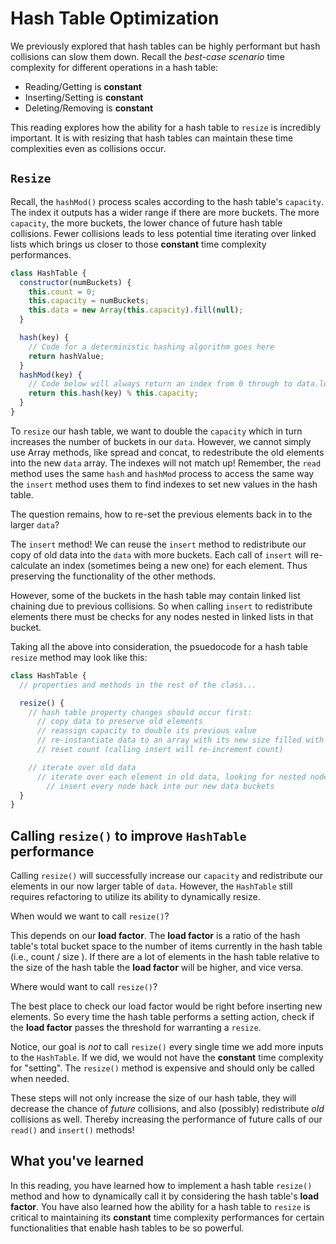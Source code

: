 # Hash Table Optimization

We previously explored that hash tables can be highly performant but hash
collisions can slow them down. Recall the _best-case scenario_ time complexity
for different operations in a hash table:

* Reading/Getting is **constant**
* Inserting/Setting is **constant**
* Deleting/Removing is **constant**

This reading explores how the ability for a hash table to `resize` is
incredibly important. It is with resizing that hash tables can maintain these
time complexities even as collisions occur.

## `Resize`

Recall, the `hashMod()` process scales according to the hash table's `capacity`.
The index it outputs has a wider range if there are more buckets. The more
`capacity`, the more buckets, the lower chance of future hash table collisions.
Fewer collisions leads to less potential time iterating over linked lists which
brings us closer to those **constant** time complexity performances.

```js
class HashTable {
  constructor(numBuckets) {
    this.count = 0;
    this.capacity = numBuckets;
    this.data = new Array(this.capacity).fill(null);
  }

  hash(key) {
    // Code for a deterministic hashing algorithm goes here
    return hashValue;
  }
  hashMod(key) {
    // Code below will always return an index from 0 through to data.length - 1
    return this.hash(key) % this.capacity;
  }
}
```

To `resize` our hash table, we want to double the `capacity` which in turn
increases the number of buckets in our `data`. However, we cannot simply use
Array methods, like spread and concat, to redestribute the old elements into
the new `data` array. The indexes will not match up! Remember, the `read`
method uses the same `hash` and `hashMod` process to access the same way the
`insert` method uses them to find indexes to set new values in the hash table.

The question remains, how to re-set the previous elements back in to the larger
`data`?

The `insert` method! We can reuse the `insert` method to redistribute our copy
of old data into the `data` with more buckets. Each call of `insert` will
re-calculate an index (sometimes being a new one) for each element. Thus
preserving the functionality of the other methods.

However, some of the buckets in the hash table may contain linked list chaining
due to previous collisions. So when calling `insert` to redistribute elements
there must be checks for any nodes nested in linked lists in that bucket.

Taking all the above into consideration, the psuedocode for a hash table
`resize` method may look like this:

```js
class HashTable {
  // properties and methods in the rest of the class...

  resize() {
    // hash table property changes should occur first:
      // copy data to preserve old elements
      // reassign capacity to double its previous value
      // re-instantiate data to an array with its new size filled with null
      // reset count (calling insert will re-increment count)

    // iterate over old data
      // iterate over each element in old data, looking for nested nodes
        // insert every node back into our new data buckets
  }
}
```

## Calling `resize()` to improve `HashTable` performance

Calling `resize()` will successfully increase our `capacity` and redistribute
our elements in our now larger table of `data`. However, the `HashTable` still
requires refactoring to utilize its ability to dynamically resize.

When would we want to call `resize()`?

This depends on our **load factor**. The **load factor** is a ratio of the
hash table's total bucket space to the number of items currently in the hash
table (i.e., count / size ). If there are a lot of elements in the hash table
relative to the size of the hash table the **load factor** will be higher, and
vice versa.

Where would want to call `resize()`?

The best place to check our load factor would be right before inserting new
elements. So every time the hash table performs a setting action, check if the
**load factor** passes the threshold for warranting a `resize`.

Notice, our goal is _not_ to call `resize()` every single time we add more
inputs to the `HashTable`. If we did, we would not have the **constant** time
complexity for "setting". The `resize()` method is expensive and should only be
called when needed.

These steps will not only increase the size of our hash table, they will
decrease the chance of _future_ collisions, and also (possibly) redistribute
_old_ collisions as well. Thereby increasing the performance of future calls of
our `read()` and `insert()` methods!


## What you've learned

In this reading, you have learned how to implement a hash table `resize()`
method and how to dynamically call it by considering the hash table's
**load factor**. You have also learned how the ability for a hash table to
`resize` is critical to maintaining its **constant** time complexity
performances for certain functionalities that enable hash tables to be so
powerful.
